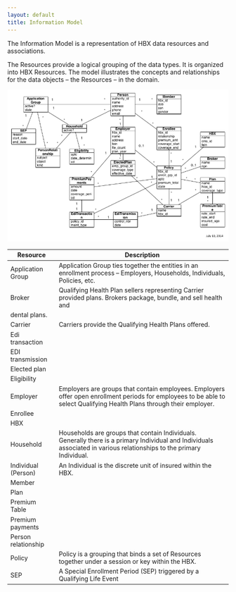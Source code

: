 ```yaml
---
layout: default
title: Information Model
---
```

The Information Model is a representation of HBX data resources and associations.

The Resources provide a logical grouping of the data types.  It is organized into HBX Resources.  The model illustrates the concepts and relationships for the data objects – the Resources – in the domain.

![ACApi Information Model](/assets/acapi_information_model.png)

| Resource	| Description |
| --------- | ----------- |
| Application Group	|  Application Group ties together the entities in an enrollment process – Employers, Households, Individuals, Policies, etc. | 
| Broker	| Qualifying Health Plan sellers representing Carrier provided plans.  Brokers package, bundle, and sell health and 
dental plans. | 
| Carrier	| Carriers provide the Qualifying Health Plans offered. | 
| Edi transaction	|  | 
| EDI transmission	|  | 
| Elected plan	|  | 
| Eligibility	|  | 
| Employer	| Employers are groups that contain employees.  Employers offer open enrollment periods for employees to be able to select Qualifying Health Plans through their employer. | 
| Enrollee | |
| HBX	|  | 
| Household	|  Households are groups that contain Individuals.  Generally there is a primary Individual and Individuals associated in various relationships to the primary Individual. | 
| Individual (Person)	| An Individual is the discrete unit of insured within the HBX. | 
| Member	|  | 
| Plan	|  | 
| Premium Table	|  | 
| Premium payments	|  | 
| Person relationship	|  | 
| Policy	| Policy is a grouping that binds a set of Resources together under a session or key within the HBX. | 
| SEP	| A Special Enrollment Period (SEP) triggered by a Qualifying Life Event | 

